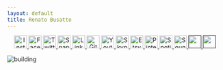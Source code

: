 ```yaml
---
layout: default
title: Renato Busatto
---
```


<p class="social" align="center">
  <a href="https://www.instagram.com/renatobusatto/"><img alt="Instagram" src="https://user-images.githubusercontent.com/9153475/115799589-380e5600-a3af-11eb-94c3-7e3cbb9f1e86.png" width="30"/> </a>
  <a href="https://www.facebook.com/renatobusatto/"><img alt="Facebook" src="https://user-images.githubusercontent.com/9153475/115799729-73a92000-a3af-11eb-80ea-949ca99d5ce8.png" width="30"/> </a>
  <a href="https://twitter.com/renatobusatto"><img alt="Twitter" src="https://user-images.githubusercontent.com/9153475/115799623-4bb9bc80-a3af-11eb-8034-8534cbc32adc.png" width="30"/> </a>
  <a href="https://www.snapchat.com/add/renatobusatto"><img alt="Snapchat" src="https://user-images.githubusercontent.com/9153475/115799662-5c6a3280-a3af-11eb-99dd-11f3f0ab4b51.png" width="30"/> </a>
  <a href="https://www.linkedin.com/in/renatobusatto/"><img alt="LinkedIn" src="https://user-images.githubusercontent.com/9153475/115799705-6c821200-a3af-11eb-8e6e-bb5c969e030d.png" width="30"/> </a>
  <a href="https://github.com/renatobusatto"><img alt="Github" src="https://user-images.githubusercontent.com/9153475/115801323-d9e37200-a3b2-11eb-8f25-fb2008aff484.png" width="30"/> </a>
  <a href="https://www.youtube.com/channel/UCUHgYOKo0xGCgDEQb851gLw"><img alt="Youtube" src="https://user-images.githubusercontent.com/9153475/115799605-42305480-a3af-11eb-9148-1c96e50b5bb3.png" width="30"/> </a>
  <a href="https://join.skype.com/invite/k3BmDpY2KEWg"><img alt="Skype" src="https://user-images.githubusercontent.com/9153475/115799668-5d9b5f80-a3af-11eb-9183-e3049bbcdf9f.png" width="30"/> </a>
  <a href="https://www.etsy.com/uk/people/wr2pgwz3"><img alt="Etsy" src="https://user-images.githubusercontent.com/9153475/115799732-74da4d00-a3af-11eb-914e-fa47ed6413f2.png" width="30"/> </a>
  <a href="https://www.pinterest.com/renatobusatto"><img alt="Pinterest" src="https://user-images.githubusercontent.com/9153475/115799684-65f39a80-a3af-11eb-9c83-9efd5c224be4.png" width="30"/> </a>
  <a href="https://open.spotify.com/user/2t4fnotmm48y1woz2g5hs1i3i?si=83nGxSbNTA6GWV5nznlVvQ"><img alt="Spotify" src="https://user-images.githubusercontent.com/9153475/115799649-570ce800-a3af-11eb-8760-3bb66f9f1aab.png" width="30"/> </a>
  <a href="https://soundcloud.com/renatobusatto"><img alt="Soundcloud" src="https://user-images.githubusercontent.com/9153475/115799656-5a07d880-a3af-11eb-964d-39286cfe6bc7.png" width="30"/> </a>
  <a href=""><img alt="" src="" width="30"/> </a>
  <a href=""><img alt="" src="" width="30"/> </a>
</p>

![building](https://user-images.githubusercontent.com/9153475/115799041-047efc00-a3ae-11eb-98f8-f4078eb2a8e3.png)
